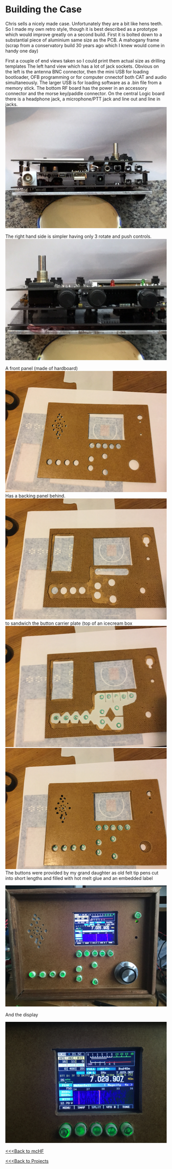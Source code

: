 # Building the Case



Chris sells a nicely made case. Unfortunately they are a bit like hens teeth.  So I made my own retro style, though it is best described as a prototype which would improve greatly on a second build.  First it is bolted down to a substantial piece of aluminium same size as the PCB.  A mahogany frame (scrap from a conservatory build 30 years ago which I knew would come in handy one day)


First a couple of end views taken so I could print them actual size as drilling templates
The left hand view which has a lot of jack sockets. Obvious on the left is the antenna BNC connector, then the mini USB for loading bootloader, OFB programming or for computer cnnectof both CAT and audio simultaneously. The larger USB is for loading software as a .bin file from a memory stick. The bottom RF board has the power in an accessory connector and the morse key/paddle connector. On the central Logic board there is a headphone jack, a microphone/PTT jack and line out and line in jacks.
![Left Side](/images/IMG_1361.JPG)

The right hand side is simpler having only 3 rotate and push controls.
![Right side](/images/IMG_1363.JPG)


A front panel (made of hardboard)
![Front Panel](/images/IMG_1353.JPG)
Has a backing panel behind.
![Front inner Panel](/images/IMG_1354.JPG)
to sandwich the button carrier plate (top of an icecream box
![Button carrier](/images/IMG_1355.JPG)
![Front Panel](/images/IMG_1356.JPG)
The buttons were provided by my grand daughter as old felt tip pens cut into short lengths and filled with hot melt glue and an embedded label

![Finished](/images/IMG_1365.JPG)

And the display

![Display](/images/IMG_1367.JPG)

[<<<Back to mcHF](mcHF.md)

[<<<Back to Projects](projects.md)